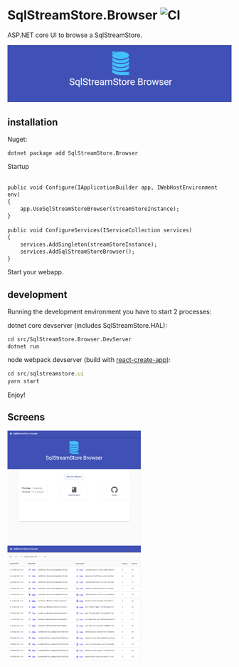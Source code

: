 # SqlStreamStore.Browser ![CI](https://github.com/rvdkooy/SqlStreamStore.Browser/workflows/CI/badge.svg)

<span>ASP.NET</span> core UI to browse a SqlStreamStore.

<img src="docs/hero.png" alt="Screenshot of SqlStreamStore hero">

## installation

Nuget:

``` shell
dotnet package add SqlStreamStore.Browser
```


Startup
``` dotnet

public void Configure(IApplicationBuilder app, IWebHostEnvironment env)
{
    app.UseSqlStreamStoreBrowser(streamStoreInstance);
}

public void ConfigureServices(IServiceCollection services)
{
    services.AddSingleton(streamStoreInstance);
    services.AddSqlStreamStoreBrowser();
}

```

Start your webapp.


## development

Running the development environment you have to start 2 processes:

dotnet core devserver (includes SqlStreamStore.HAL):

``` shell
cd src/SqlStreamStore.Browser.DevServer
dotnet run
```

node webpack devserver (build with [react-create-app](https://reactjs.org/docs/create-a-new-react-app.html#create-react-app)):

``` javascript
cd src/sqlstreamstore.ui
yarn start
```

Enjoy!

## Screens

<img src="docs/dashboard_screen.png" alt="Screenshot of SqlStreamStore dashboard" width="300"> <img src="docs/streams_screen.png" alt="Screenshot of SqlStreamStore streams page" width="300">
